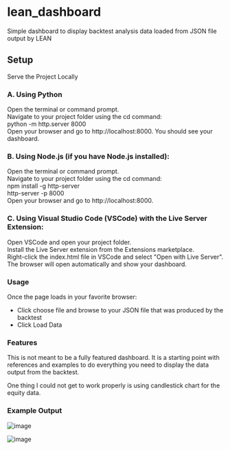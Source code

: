# lean_dashboard
Simple dashboard to display backtest analysis data loaded from JSON file output by LEAN

## Setup

Serve the Project Locally

### A. Using Python
Open the terminal or command prompt.  
Navigate to your project folder using the cd command:  
python -m http.server 8000  
Open your browser and go to http://localhost:8000. You should see your dashboard.

### B. Using Node.js (if you have Node.js installed):  
Open the terminal or command prompt.  
Navigate to your project folder using the cd command:  
npm install -g http-server  
http-server -p 8000  
Open your browser and go to http://localhost:8000.

### C. Using Visual Studio Code (VSCode) with the Live Server Extension:  
Open VSCode and open your project folder.  
Install the Live Server extension from the Extensions marketplace.  
Right-click the index.html file in VSCode and select "Open with Live Server".  
The browser will open automatically and show your dashboard.

### Usage
Once the page loads in your favorite browser:
- Click choose file and browse to your JSON file that was produced by the backtest
- Click Load Data

### Features
This is not meant to be a fully featured dashboard. It is a starting point with  
references and examples to do everything you need to display the data output from the backtest.  

One thing I could not get to work properly is using candlestick chart for the equity data. 

### Example Output

![image](https://github.com/user-attachments/assets/f64b4f65-58cd-4e45-8373-43d3a4c7b9ce)

![image](https://github.com/user-attachments/assets/41b0be71-1a51-49b4-b3a6-6c228ae3aeea)
